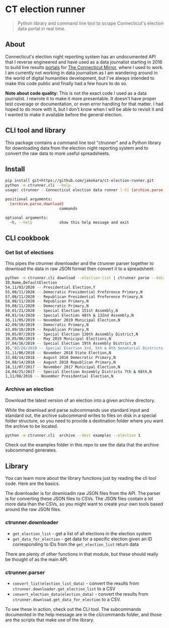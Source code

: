 # CT election runner

> Python library and command line tool to scrape Connecticut's election data
> portal in real time.

## About

Connecticut's election night reporting system has an undocumented API that I
reverse engineered and have used as a data journalist starting in 2016 to build
live results
[portals](https://ctmirror.org/2018/08/14/unofficial-2018-primary-results-roll/)
for [The Connecticut Mirror](https://ctmirror.org), where I used to work. I am
currently not working in data journalism as I am wandering around in the world
of digital humanities development, but I've always intended to make this code
public and finally had a few hours to do so.

**Note about code quality:** This is not the exact code I used as a data
journalist. I rewrote it to make it more presentable. It doesn't have proper
test coverage or documentation, or even error handling for that matter. I had
hoped to do more with it, but I don't know when I will be able to revisit it and
I wanted to make it available before the general election.

## CLI tool and library

This package contains a command line tool "ctrunner" and a Python library for
downloading data from the election night reporting system and to convert the raw
data to more useful spreadsheets.

## Install

```bash
pip install git+https://github.com/jakekara/ct-election-runner.git
python -m ctrunner.cli --help
usage: ctrunner - Connecticut election data runner [-h] {archive,parse,download} ...

positional arguments:
  {archive,parse,download}
                        commands

optional arguments:
  -h, --help            show this help message and exit

```

## CLI cookbook

### Get list of elections

This pipes the ctrunner downloader and the ctrunner parser together to download
the data in raw JSON format then convert it to a spreadsheet:

```bash
python -m ctrunner.cli download --election-list | ctrunner parse --data-type=election-list
ID,Name,DefaultElection
54,11/03/2020 -- Presidential Election,Y
55,08/11/2020 -- Democratic Presidential Preference Primary,N
57,08/11/2020 -- Republican Presidential Preference Primary,N
58,08/11/2020 -- Republican Primary,N
59,08/11/2020 -- Democratic Primary,N
50,01/21/2020 -- Special Election 151st Assembly,N
49,01/14/2020 -- Special Election 48th & 132nd Assembly,N
36,11/05/2019 -- November 2019 Municipal Election,N
42,09/10/2019 -- Democratic Primary,N
43,09/10/2019 -- Republican Primary,N
39,05/07/2019 -- Special Election 130th Assembly District,N
38,05/06/2019 -- May 2019 Municipal Elections,N
37,04/16/2019 -- Special Election 19th Assembly District,N
35,"02/26/2019 -- Special Election 3rd, 5th & 6th Senatorial Districts and 39th & ",N
31,11/06/2018 -- November 2018 State Election,N
33,08/14/2018 -- August 2018 Democratic Primary,N
34,08/14/2018 -- August 2018 Republican Primary,N
18,11/07/2017 -- November 2017 Municipal Election,N
24,04/25/2017 -- Special Election Assembly Districts 7th & 68th,N
1,11/08/2016 -- November Presidential Election,N
```

### Archive an election

Download the latest version of an election into a given archive directory.

While the download and parse subcommands use standard input and standard out,
the archive subcommand writes to files on disk in a special folder structure, so
you need to provide a destination folder where you want the archive to be
located.

```bash
python -m ctrunner.cli  archive --dest examples --election 1
```

Check out the examples folder in this repo to see the data that the archive
subcommand generates.

## Library

You can learn more about the library functions just by reading the cli tool
code. Here are the basics.

The downloader is for downloadin raw JSON files from the API. The parser is for
converting these JSON files to CSVs. The JSON files contain a lot more data than
the CSVs, so you might want to create your own tools based around the raw JSON
files.

### ctrunner.downloader

- `get_election_list` - get a list of all elections in the election system
- `get_data_for_election` - get data for a specific election given an ID
  corresponding to IDs from the `get_election_list` return data

There are plenty of other functions in that module, but these should really be
thought of as the main API.

### ctrunner.parser

- `convert_list(election_list_data)` - convert the results from
  `ctrunner.downloader.get_election_list` to a CSV
- `convert_election_data(election_data)` - convert the results from
  `ctrunner.download.get_data_for_election` to a CSV.

To see these in action, check out the CLI tool. The subcommands documented in
the help message are in the cli/commands folder, and those are the scripts that
make use of the library.
